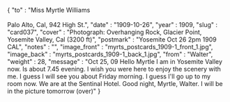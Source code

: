 {
  "to" : "Miss Myrtle Williams<br><br>Palo Alto, Cal, 942 High St.",
  "date" : "1909-10-26",
  "year" : 1909,
  "slug" : "card037",
  "cover" : "Photograph: Overhanging Rock, Glacier Point, Yosemite Valley, Cal (3200 ft)",
  "postmark" : "Yosemite Oct 26 2pm 1909 CAL",
  "notes" : "",
  "image_front" : "myrts_postcards_1909-1_front_1.jpg",
  "image_back" : "myrts_postcards_1909-1_back_1.jpg",
  "from" : "Walter",
  "weight" : 28,
  "message" : "Oct 25, 09 Hello Myrtle I am in Yosemite Valley now. Is about 7.45 evening. I wish you were here to enjoy the scenery with me. I guess I will see you about Friday morning. I guess I'll go up to my room now. We are at the Sentinal Hotel. Good night, Myrtle, Walter. I will be in the picture tomorrow (over)"
}
